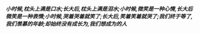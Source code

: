 ***小时候,枕头上满是口水;长大后,枕头上满是泪水;小时候,微笑是一种心情,长大后微笑是一种表情;小时候,哭着哭着就笑了;长大后,笑着笑着就哭了;我们终于等了,我们羡慕的年龄;却始终没有成长为,我们想成为的人***